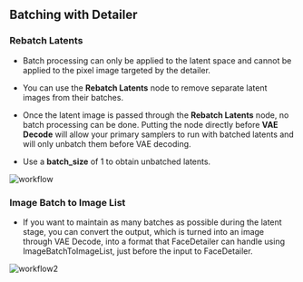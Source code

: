 ## Batching with Detailer

### Rebatch Latents

* Batch processing can only be applied to the latent space and cannot be applied to the pixel image targeted by the detailer.

* You can use the **Rebatch Latents** node to remove separate latent images from their batches.

* Once the latent image is passed through the **Rebatch Latents** node, no batch processing can be done. Putting the node directly before **VAE Decode** will allow your primary samplers to run with batched latents and will only unbatch them before VAE decoding.

* Use a **batch_size** of 1 to obtain unbatched latents.

![workflow](https://github.com/ltdrdata/ComfyUI-extension-tutorials/raw/Main/ComfyUI-Impact-Pack/images/batching-detailer.png)


### Image Batch to Image List

* If you want to maintain as many batches as possible during the latent stage, you can convert the output, which is turned into an image through VAE Decode, into a format that FaceDetailer can handle using ImageBatchToImageList, just before the input to FaceDetailer.

![workflow2](https://github.com/ltdrdata/ComfyUI-extension-tutorials/raw/Main/ComfyUI-Impact-Pack/images/imagebatch_to_imagelist.png)